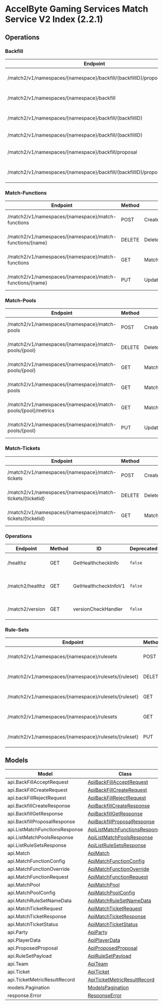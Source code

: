 [//]: # (<< Code generated. DO NOT EDIT!)

[//]: # (<< template file: ags_py_codegen)

# AccelByte Gaming Services Match Service V2 Index (2.2.1)


## Operations

### Backfill
| Endpoint | Method | ID | Deprecated | Class | Wrapper | Example |
|---|---|---|---|---|---|---|
| /match2/v1/namespaces/{namespace}/backfill/{backfillID}/proposal/accept | PUT | AcceptBackfill | `false` | [AcceptBackfill](../../accelbyte_py_sdk/api/match2/operations/backfill/accept_backfill.py) | [accept_backfill](../../accelbyte_py_sdk/api/match2/wrappers/_backfill.py) | [accelbyte_py_sdk_cli match2-accept-backfill](../../samples/cli/accelbyte_py_sdk_cli/match2/_accept_backfill.py) |
| /match2/v1/namespaces/{namespace}/backfill | POST | CreateBackfill | `false` | [CreateBackfill](../../accelbyte_py_sdk/api/match2/operations/backfill/create_backfill.py) | [create_backfill](../../accelbyte_py_sdk/api/match2/wrappers/_backfill.py) | [accelbyte_py_sdk_cli match2-create-backfill](../../samples/cli/accelbyte_py_sdk_cli/match2/_create_backfill.py) |
| /match2/v1/namespaces/{namespace}/backfill/{backfillID} | DELETE | DeleteBackfill | `false` | [DeleteBackfill](../../accelbyte_py_sdk/api/match2/operations/backfill/delete_backfill.py) | [delete_backfill](../../accelbyte_py_sdk/api/match2/wrappers/_backfill.py) | [accelbyte_py_sdk_cli match2-delete-backfill](../../samples/cli/accelbyte_py_sdk_cli/match2/_delete_backfill.py) |
| /match2/v1/namespaces/{namespace}/backfill/{backfillID} | GET | GetBackfill | `false` | [GetBackfill](../../accelbyte_py_sdk/api/match2/operations/backfill/get_backfill.py) | [get_backfill](../../accelbyte_py_sdk/api/match2/wrappers/_backfill.py) | [accelbyte_py_sdk_cli match2-get-backfill](../../samples/cli/accelbyte_py_sdk_cli/match2/_get_backfill.py) |
| /match2/v1/namespaces/{namespace}/backfill/proposal | GET | GetBackfillProposal | `false` | [GetBackfillProposal](../../accelbyte_py_sdk/api/match2/operations/backfill/get_backfill_proposal.py) | [get_backfill_proposal](../../accelbyte_py_sdk/api/match2/wrappers/_backfill.py) | [accelbyte_py_sdk_cli match2-get-backfill-proposal](../../samples/cli/accelbyte_py_sdk_cli/match2/_get_backfill_proposal.py) |
| /match2/v1/namespaces/{namespace}/backfill/{backfillID}/proposal/reject | PUT | RejectBackfill | `false` | [RejectBackfill](../../accelbyte_py_sdk/api/match2/operations/backfill/reject_backfill.py) | [reject_backfill](../../accelbyte_py_sdk/api/match2/wrappers/_backfill.py) | [accelbyte_py_sdk_cli match2-reject-backfill](../../samples/cli/accelbyte_py_sdk_cli/match2/_reject_backfill.py) |

### Match-Functions
| Endpoint | Method | ID | Deprecated | Class | Wrapper | Example |
|---|---|---|---|---|---|---|
| /match2/v1/namespaces/{namespace}/match-functions | POST | CreateMatchFunction | `false` | [CreateMatchFunction](../../accelbyte_py_sdk/api/match2/operations/match_functions/create_match_function.py) | [create_match_function](../../accelbyte_py_sdk/api/match2/wrappers/_match_functions.py) | [accelbyte_py_sdk_cli match2-create-match-function](../../samples/cli/accelbyte_py_sdk_cli/match2/_create_match_function.py) |
| /match2/v1/namespaces/{namespace}/match-functions/{name} | DELETE | DeleteMatchFunction | `false` | [DeleteMatchFunction](../../accelbyte_py_sdk/api/match2/operations/match_functions/delete_match_function.py) | [delete_match_function](../../accelbyte_py_sdk/api/match2/wrappers/_match_functions.py) | [accelbyte_py_sdk_cli match2-delete-match-function](../../samples/cli/accelbyte_py_sdk_cli/match2/_delete_match_function.py) |
| /match2/v1/namespaces/{namespace}/match-functions | GET | MatchFunctionList | `false` | [MatchFunctionList](../../accelbyte_py_sdk/api/match2/operations/match_functions/match_function_list.py) | [match_function_list](../../accelbyte_py_sdk/api/match2/wrappers/_match_functions.py) | [accelbyte_py_sdk_cli match2-match-function-list](../../samples/cli/accelbyte_py_sdk_cli/match2/_match_function_list.py) |
| /match2/v1/namespaces/{namespace}/match-functions/{name} | PUT | UpdateMatchFunction | `false` | [UpdateMatchFunction](../../accelbyte_py_sdk/api/match2/operations/match_functions/update_match_function.py) | [update_match_function](../../accelbyte_py_sdk/api/match2/wrappers/_match_functions.py) | [accelbyte_py_sdk_cli match2-update-match-function](../../samples/cli/accelbyte_py_sdk_cli/match2/_update_match_function.py) |

### Match-Pools
| Endpoint | Method | ID | Deprecated | Class | Wrapper | Example |
|---|---|---|---|---|---|---|
| /match2/v1/namespaces/{namespace}/match-pools | POST | CreateMatchPool | `false` | [CreateMatchPool](../../accelbyte_py_sdk/api/match2/operations/match_pools/create_match_pool.py) | [create_match_pool](../../accelbyte_py_sdk/api/match2/wrappers/_match_pools.py) | [accelbyte_py_sdk_cli match2-create-match-pool](../../samples/cli/accelbyte_py_sdk_cli/match2/_create_match_pool.py) |
| /match2/v1/namespaces/{namespace}/match-pools/{pool} | DELETE | DeleteMatchPool | `false` | [DeleteMatchPool](../../accelbyte_py_sdk/api/match2/operations/match_pools/delete_match_pool.py) | [delete_match_pool](../../accelbyte_py_sdk/api/match2/wrappers/_match_pools.py) | [accelbyte_py_sdk_cli match2-delete-match-pool](../../samples/cli/accelbyte_py_sdk_cli/match2/_delete_match_pool.py) |
| /match2/v1/namespaces/{namespace}/match-pools/{pool} | GET | MatchPoolDetails | `false` | [MatchPoolDetails](../../accelbyte_py_sdk/api/match2/operations/match_pools/match_pool_details.py) | [match_pool_details](../../accelbyte_py_sdk/api/match2/wrappers/_match_pools.py) | [accelbyte_py_sdk_cli match2-match-pool-details](../../samples/cli/accelbyte_py_sdk_cli/match2/_match_pool_details.py) |
| /match2/v1/namespaces/{namespace}/match-pools | GET | MatchPoolList | `false` | [MatchPoolList](../../accelbyte_py_sdk/api/match2/operations/match_pools/match_pool_list.py) | [match_pool_list](../../accelbyte_py_sdk/api/match2/wrappers/_match_pools.py) | [accelbyte_py_sdk_cli match2-match-pool-list](../../samples/cli/accelbyte_py_sdk_cli/match2/_match_pool_list.py) |
| /match2/v1/namespaces/{namespace}/match-pools/{pool}/metrics | GET | MatchPoolMetric | `false` | [MatchPoolMetric](../../accelbyte_py_sdk/api/match2/operations/match_pools/match_pool_metric.py) | [match_pool_metric](../../accelbyte_py_sdk/api/match2/wrappers/_match_pools.py) | [accelbyte_py_sdk_cli match2-match-pool-metric](../../samples/cli/accelbyte_py_sdk_cli/match2/_match_pool_metric.py) |
| /match2/v1/namespaces/{namespace}/match-pools/{pool} | PUT | UpdateMatchPool | `false` | [UpdateMatchPool](../../accelbyte_py_sdk/api/match2/operations/match_pools/update_match_pool.py) | [update_match_pool](../../accelbyte_py_sdk/api/match2/wrappers/_match_pools.py) | [accelbyte_py_sdk_cli match2-update-match-pool](../../samples/cli/accelbyte_py_sdk_cli/match2/_update_match_pool.py) |

### Match-Tickets
| Endpoint | Method | ID | Deprecated | Class | Wrapper | Example |
|---|---|---|---|---|---|---|
| /match2/v1/namespaces/{namespace}/match-tickets | POST | CreateMatchTicket | `false` | [CreateMatchTicket](../../accelbyte_py_sdk/api/match2/operations/match_tickets/create_match_ticket.py) | [create_match_ticket](../../accelbyte_py_sdk/api/match2/wrappers/_match_tickets.py) | [accelbyte_py_sdk_cli match2-create-match-ticket](../../samples/cli/accelbyte_py_sdk_cli/match2/_create_match_ticket.py) |
| /match2/v1/namespaces/{namespace}/match-tickets/{ticketid} | DELETE | DeleteMatchTicket | `false` | [DeleteMatchTicket](../../accelbyte_py_sdk/api/match2/operations/match_tickets/delete_match_ticket.py) | [delete_match_ticket](../../accelbyte_py_sdk/api/match2/wrappers/_match_tickets.py) | [accelbyte_py_sdk_cli match2-delete-match-ticket](../../samples/cli/accelbyte_py_sdk_cli/match2/_delete_match_ticket.py) |
| /match2/v1/namespaces/{namespace}/match-tickets/{ticketid} | GET | MatchTicketDetails | `false` | [MatchTicketDetails](../../accelbyte_py_sdk/api/match2/operations/match_tickets/match_ticket_details.py) | [match_ticket_details](../../accelbyte_py_sdk/api/match2/wrappers/_match_tickets.py) | [accelbyte_py_sdk_cli match2-match-ticket-details](../../samples/cli/accelbyte_py_sdk_cli/match2/_match_ticket_details.py) |

### Operations
| Endpoint | Method | ID | Deprecated | Class | Wrapper | Example |
|---|---|---|---|---|---|---|
| /healthz | GET | GetHealthcheckInfo | `false` | [GetHealthcheckInfo](../../accelbyte_py_sdk/api/match2/operations/operations/get_healthcheck_info.py) | [get_healthcheck_info](../../accelbyte_py_sdk/api/match2/wrappers/_operations.py) | [accelbyte_py_sdk_cli match2-get-healthcheck-info](../../samples/cli/accelbyte_py_sdk_cli/match2/_get_healthcheck_info.py) |
| /match2/healthz | GET | GetHealthcheckInfoV1 | `false` | [GetHealthcheckInfoV1](../../accelbyte_py_sdk/api/match2/operations/operations/get_healthcheck_info_v1.py) | [get_healthcheck_info_v1](../../accelbyte_py_sdk/api/match2/wrappers/_operations.py) | [accelbyte_py_sdk_cli match2-get-healthcheck-info-v1](../../samples/cli/accelbyte_py_sdk_cli/match2/_get_healthcheck_info_v1.py) |
| /match2/version | GET | versionCheckHandler | `false` | [VersionCheckHandler](../../accelbyte_py_sdk/api/match2/operations/operations/version_check_handler.py) | [version_check_handler](../../accelbyte_py_sdk/api/match2/wrappers/_operations.py) | [accelbyte_py_sdk_cli match2-version-check-handler](../../samples/cli/accelbyte_py_sdk_cli/match2/_version_check_handler.py) |

### Rule-Sets
| Endpoint | Method | ID | Deprecated | Class | Wrapper | Example |
|---|---|---|---|---|---|---|
| /match2/v1/namespaces/{namespace}/rulesets | POST | CreateRuleSet | `false` | [CreateRuleSet](../../accelbyte_py_sdk/api/match2/operations/rule_sets/create_rule_set.py) | [create_rule_set](../../accelbyte_py_sdk/api/match2/wrappers/_rule_sets.py) | [accelbyte_py_sdk_cli match2-create-rule-set](../../samples/cli/accelbyte_py_sdk_cli/match2/_create_rule_set.py) |
| /match2/v1/namespaces/{namespace}/rulesets/{ruleset} | DELETE | DeleteRuleSet | `false` | [DeleteRuleSet](../../accelbyte_py_sdk/api/match2/operations/rule_sets/delete_rule_set.py) | [delete_rule_set](../../accelbyte_py_sdk/api/match2/wrappers/_rule_sets.py) | [accelbyte_py_sdk_cli match2-delete-rule-set](../../samples/cli/accelbyte_py_sdk_cli/match2/_delete_rule_set.py) |
| /match2/v1/namespaces/{namespace}/rulesets/{ruleset} | GET | RuleSetDetails | `false` | [RuleSetDetails](../../accelbyte_py_sdk/api/match2/operations/rule_sets/rule_set_details.py) | [rule_set_details](../../accelbyte_py_sdk/api/match2/wrappers/_rule_sets.py) | [accelbyte_py_sdk_cli match2-rule-set-details](../../samples/cli/accelbyte_py_sdk_cli/match2/_rule_set_details.py) |
| /match2/v1/namespaces/{namespace}/rulesets | GET | RuleSetList | `false` | [RuleSetList](../../accelbyte_py_sdk/api/match2/operations/rule_sets/rule_set_list.py) | [rule_set_list](../../accelbyte_py_sdk/api/match2/wrappers/_rule_sets.py) | [accelbyte_py_sdk_cli match2-rule-set-list](../../samples/cli/accelbyte_py_sdk_cli/match2/_rule_set_list.py) |
| /match2/v1/namespaces/{namespace}/rulesets/{ruleset} | PUT | UpdateRuleSet | `false` | [UpdateRuleSet](../../accelbyte_py_sdk/api/match2/operations/rule_sets/update_rule_set.py) | [update_rule_set](../../accelbyte_py_sdk/api/match2/wrappers/_rule_sets.py) | [accelbyte_py_sdk_cli match2-update-rule-set](../../samples/cli/accelbyte_py_sdk_cli/match2/_update_rule_set.py) |


## Models
| Model | Class |
|---|---|
| api.BackFillAcceptRequest | [ApiBackFillAcceptRequest](../../accelbyte_py_sdk/api/match2/models/api_back_fill_accept_request.py) |
| api.BackFillCreateRequest | [ApiBackFillCreateRequest](../../accelbyte_py_sdk/api/match2/models/api_back_fill_create_request.py) |
| api.backFillRejectRequest | [ApiBackFillRejectRequest](../../accelbyte_py_sdk/api/match2/models/api_back_fill_reject_request.py) |
| api.BackfillCreateResponse | [ApiBackfillCreateResponse](../../accelbyte_py_sdk/api/match2/models/api_backfill_create_response.py) |
| api.BackfillGetResponse | [ApiBackfillGetResponse](../../accelbyte_py_sdk/api/match2/models/api_backfill_get_response.py) |
| api.BackfillProposalResponse | [ApiBackfillProposalResponse](../../accelbyte_py_sdk/api/match2/models/api_backfill_proposal_response.py) |
| api.ListMatchFunctionsResponse | [ApiListMatchFunctionsResponse](../../accelbyte_py_sdk/api/match2/models/api_list_match_functions_response.py) |
| api.ListMatchPoolsResponse | [ApiListMatchPoolsResponse](../../accelbyte_py_sdk/api/match2/models/api_list_match_pools_response.py) |
| api.ListRuleSetsResponse | [ApiListRuleSetsResponse](../../accelbyte_py_sdk/api/match2/models/api_list_rule_sets_response.py) |
| api.Match | [ApiMatch](../../accelbyte_py_sdk/api/match2/models/api_match.py) |
| api.MatchFunctionConfig | [ApiMatchFunctionConfig](../../accelbyte_py_sdk/api/match2/models/api_match_function_config.py) |
| api.MatchFunctionOverride | [ApiMatchFunctionOverride](../../accelbyte_py_sdk/api/match2/models/api_match_function_override.py) |
| api.MatchFunctionRequest | [ApiMatchFunctionRequest](../../accelbyte_py_sdk/api/match2/models/api_match_function_request.py) |
| api.MatchPool | [ApiMatchPool](../../accelbyte_py_sdk/api/match2/models/api_match_pool.py) |
| api.MatchPoolConfig | [ApiMatchPoolConfig](../../accelbyte_py_sdk/api/match2/models/api_match_pool_config.py) |
| api.MatchRuleSetNameData | [ApiMatchRuleSetNameData](../../accelbyte_py_sdk/api/match2/models/api_match_rule_set_name_data.py) |
| api.MatchTicketRequest | [ApiMatchTicketRequest](../../accelbyte_py_sdk/api/match2/models/api_match_ticket_request.py) |
| api.MatchTicketResponse | [ApiMatchTicketResponse](../../accelbyte_py_sdk/api/match2/models/api_match_ticket_response.py) |
| api.MatchTicketStatus | [ApiMatchTicketStatus](../../accelbyte_py_sdk/api/match2/models/api_match_ticket_status.py) |
| api.Party | [ApiParty](../../accelbyte_py_sdk/api/match2/models/api_party.py) |
| api.PlayerData | [ApiPlayerData](../../accelbyte_py_sdk/api/match2/models/api_player_data.py) |
| api.ProposedProposal | [ApiProposedProposal](../../accelbyte_py_sdk/api/match2/models/api_proposed_proposal.py) |
| api.RuleSetPayload | [ApiRuleSetPayload](../../accelbyte_py_sdk/api/match2/models/api_rule_set_payload.py) |
| api.Team | [ApiTeam](../../accelbyte_py_sdk/api/match2/models/api_team.py) |
| api.Ticket | [ApiTicket](../../accelbyte_py_sdk/api/match2/models/api_ticket.py) |
| api.TicketMetricResultRecord | [ApiTicketMetricResultRecord](../../accelbyte_py_sdk/api/match2/models/api_ticket_metric_result_record.py) |
| models.Pagination | [ModelsPagination](../../accelbyte_py_sdk/api/match2/models/models_pagination.py) |
| response.Error | [ResponseError](../../accelbyte_py_sdk/api/match2/models/response_error.py) |
